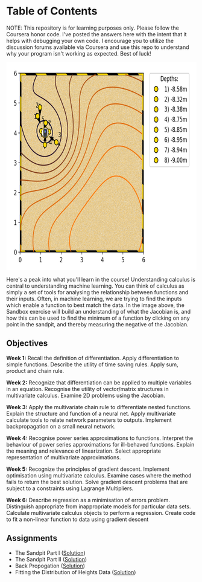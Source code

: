 # Table of Contents
NOTE: This repository is for learning purposes only. Please follow the Coursera honor code. I've posted the answers here with the intent that it helps with debugging your own code. I encourage you to utilize the discussion forums available via Coursera and use this repo to understand why your program isn't working as expected. Best of luck!

<p align="center">
  <img width="730" height="550" src="https://github.com/jessxphil/mathematics-of-machine-learning-multivariate-calculus/blob/master/image-ml-calc.png">
</p>

Here's a peak into what you'll learn in the course! Understanding calculus is central to understanding machine learning. You can think of calculus as simply a set of tools for analysing the relationship between functions and their inputs. Often, in machine learning, we are trying to find the inputs which enable a function to best match the data. In the image above, the Sandbox exercise will build an understanding of what the Jacobian is, and how this can be used to find the minimum of a function by clicking on any point in the sandpit, and thereby measuring the negative of the Jacobian. 

## Objectives

<b>Week 1:</b> Recall the definition of differentiation. Apply differentiation to simple functions. Describe the utility of time saving rules. Apply sum, product and chain rule. 

<b>Week 2:</b> Recognize that differentiation can be applied to multiple variables in an equation. Recognise the utility of vector/matrix structures in multivariate calculus. Examine 2D problems using the Jacobian. 

<b>Week 3:</b> Apply the multivariate chain rule to differentiate nested functions. Explain the structure and function of a neural net. Apply multivariate calculate tools to relate network parameters to outputs. Implement backpropagation on a small neural network. 

<b>Week 4:</b> Recognise power series approximations to functions. Interpret the behaviour of power series approximations for ill-behaved functions. Explain the meaning and relevance of linearization. Select appropriate representation of multivariate approximations. 

<b>Week 5:</b> Recognize the principles of gradient descent. Implement optimisation using multivariate calculus. Examine cases where the method fails to return the best solution. Solve gradient descent problems that are subject to a constraints using Lagrange Multipliers. 

<b>Week 6:</b> Describe regression as a minimisation of errors problem. Distinguish appropriate from inappropriate models for particular data sets. Calculate multivariate calculus objects to perform a regression. Create code to fit a non-linear function to data using gradient descent


## Assignments
- The Sandpit Part I ([Solution](https://github.com/jessxphil/mathematics-of-machine-learning-multivariate-calculus/blob/master/assignment-1/the-sandpit-part-1.ipynb))
- The Sandpit Part II ([Solution](https://github.com/jessxphil/mathematics-of-machine-learning-multivariate-calculus/blob/master/assignment-1/the-sandpit-part-2.ipynb))
- Back Propogation ([Solution](https://github.com/jessxphil/mathematics-of-machine-learning-multivariate-calculus/blob/master/assignment-2/i-heart-back-propagation.ipynb))
- Fitting the Distribution of Heights Data ([Solution](https://github.com/jessxphil/mathematics-of-machine-learning-multivariate-calculus/blob/master/assignment-3/fitting-distribution-height-data.ipynb))
